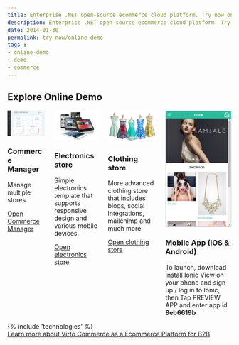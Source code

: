 ```yaml
---
title: Enterprise .NET open-source ecommerce cloud platform. Try now online demo
description: Enterprise .NET open-source ecommerce cloud platform. Try now online demo
date: 2014-01-30
permalink: try-now/online-demo
tags : 
- online-demo
- demo
- commerce
---
```

<article role="main" class="main">
    <div class="responsive">
        <h1 class="title">Explore Online Demo</h1>
        <div class="columns three">
            <div class="column">
                <div class="block">
                    <div class="img-300">
                        <a href="http://demo.virtocommerce.com/admin" target="_blank" rel="nofollow"><img alt="Virto Commerce manager" src="../assets/images/demo/admin-dashboard.jpg" class="border"></a>
                    </div>
                    <h3>Commerce Manager</h3>
                    <p class="text">Manage multiple stores.</p>
                    <a class="button fill" target="_blank"  href="http://demo.virtocommerce.com/admin" rel="nofollow">Open Commerce Manager</a>
                </div>
            </div>
            <div class="column">
                <div class="block">
                    <div class="img-300">
                        <a target="_blank" href="http://demo.virtocommerce.com/electronics" rel="nofollow"><img alt="Virto Commerce frontend accelerator" src="../assets/images/demo/frontend-electronics.jpg" class="border"></a>
                    </div>
                    <h3>Electronics store</h3>
                    <p class="text">Simple electronics template that supports responsive design and various mobile devices.</p>
                    <a class="button fill" target="_blank" href="http://demo.virtocommerce.com/electronics" rel="nofollow">Open electronics store</a>
                </div>
            </div>
            <div class="column">
                <div class="block">
                    <div class="img-300">
                        <a target="_blank" href="http://demo.virtocommerce.com/clothing" rel="nofollow"><img alt="Virto Commerce frontend accelerator" src="../assets/images/demo/frontend-clothing.jpg" class="border"></a>
                    </div>
                    <h3>Clothing store</h3>
                    <p class="text">More advanced clothing store that includes blogs, social integrations, mailchimp and much more.</p>
                    <a class="button fill" target="_blank" href="http://demo.virtocommerce.com/clothing" rel="nofollow">Open clothing store</a>
                </div>
            </div>
            <div class="column">
                <div class="block">
                    <div class="img-300">
                        <img alt="Virto Commerce frontend accelerator" src="../assets/images/demo/mobile.png" class="border">
                    </div>
                    <h3>Mobile App (iOS & Android)</h3>
                    <p class="text">To launch, download Install <a href="http://view.ionic.io" target="_blank">Ionic View</a> on your phone and sign up / log in to Ionic, then Tap PREVIEW APP and enter app id <b>9eb6619b</b></p>
                </div>
            </div>
        </div>
    </div>
    {% include 'technologies' %}
    <div class="about-vc __responsive">
        <a class="link learn-link" href="/b2b-ecommerce">Learn more about Virto Commerce as a Ecommerce Platform for B2B</a>
    </div> 
</article>
